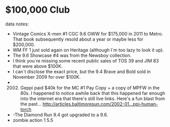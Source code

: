 $100,000 Club
==========

data notes:

- Vintage Comics X-men #1 CGC 9.6 OWW for $175,000 in 2011 to Metro. That book subsequently resold about a year or maybe less for $200,000.
- WM FF 1 just sold again on Heritage (although I`m too lazy to look it up).
- The 9.6 Showcase #4 was from the Newsboy collection.
- I think you`re missing some recent public sales of TOS 39 and JIM 83 that were above $100K.
- I can`t disclose the exact price, but the 9.4 Brave and Bold sold in November 2009 for over $100K. 
- 2002. Geppi paid $40k for the MC #1 Pay Copy + a copy of MPFW in the 80s. I happened to notice awhile back that this happened far enough into the internet era that there's still live links. Here's a fun blast from the past... http://articles.baltimoresun.com/2002-01...ppi-human-torch
- -The Diamond Run 9.4 got upgraded to a 9.6.
- zombie action 1 5.5 
